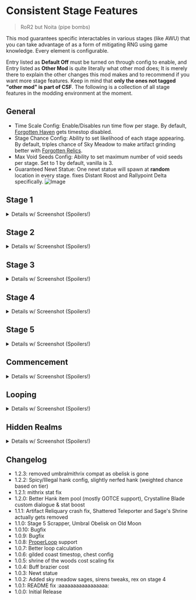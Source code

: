 # Consistent Stage Features
> RoR2 but Noita (pipe bombs)

This mod guarantees specific interactables in various stages (like AWU) that you can take advantage of as a form of mitigating RNG using game knowledge. Every element is configurable.

Entry listed as **Default Off** must be turned on through config to enable, and Entry listed as **Other Mod** is quite literally what other mod does; It is merely there to explain the other changes this mod makes and to recommend if you want more stage features. Keep in mind that **only the ones not tagged "other mod" is part of CSF**. The following is a collection of all stage features in the modding environment at the moment.

## General
- Time Scale Config: Enable/Disables run time flow per stage. By default, [Forgotten Haven](https://thunderstore.io/package/PlasmaCore3/Forgotten_Relics/) gets timestop disabled.
- Stage Chance Config: Ability to set likelihood of each stage appearing. By default, triples chance of Sky Meadow to make artifact grinding better with [Forgotten Relics](https://thunderstore.io/package/PlasmaCore3/Forgotten_Relics/).
- Max Void Seeds Config: Ability to set maximum number of void seeds per stage. Set to 1 by default, vanilla is 3.
- Guaranteed Newt Statue: One newt statue will spawn at **random** location in every stage. fixes Distant Roost and Rallypoint Delta specifically.
![Image](https://media.discordapp.net/attachments/515678914316861451/1078836756390105189/20230225093120_1.jpg)

## Stage 1
<details><summary>Details w/ Screenshot (Spoilers!)</summary>
<p>

- Buff braziers cost twice as much by default.
![Image](https://media.discordapp.net/attachments/515678914316861451/1079082417513574531/20230226014707_1.jpg)
- Guaranteed [Buff Brazier](https://thunderstore.io/package/KomradeSpectre/Aetherium/): At least one Buff Brazier will always spawn in a **random** location. **Buff Braziers will no longer spawn randomly by default.**
![Image](https://media.discordapp.net/attachments/515678914316861451/1078589327090651166/20230224153644_1.jpg)

- **Default Off:** Large Printer in Titanic Plains.
![Image](https://media.discordapp.net/attachments/515678914316861451/1078589326805450792/20230224153614_1.jpg)
![Image](https://media.discordapp.net/attachments/515678914316861451/1078589327308771459/20230224153903_1.jpg)
- **Default Off:** Overgrown Printer in Distant Roost.
![Image](https://media.discordapp.net/attachments/515678914316861451/1078589327539453962/20230224154012_1.jpg)
![Image](https://media.discordapp.net/attachments/515678914316861451/1078589327824654417/20230224154037_1.jpg)
- **Default Off:** Military Printer in Siphoned Forest.
![Image](https://media.discordapp.net/attachments/515678914316861451/1078589328063746108/20230224154108_1.jpg)

</p>
</details>

## Stage 2
<details><summary>Details w/ Screenshot (Spoilers!)</summary>
<p>

- Guaranteed Lunar Bud: At least one Lunar Bud will always spawn in a **fixed** location. Ability to turn off natural spawn is also configurable.
![Image](https://media.discordapp.net/attachments/515678914316861451/1078589328277651539/20230224154345_1.jpg)

- **Default Off:** Pressure plates will stay put in Abandoned Aqueduct.
![Image](https://media.discordapp.net/attachments/515678914316861451/1078589328525103165/20230224154555_1.jpg)
- Destroying N'kuhana's Altar rewards you with a Void Uncommon item
![Image](https://media.discordapp.net/attachments/515678914316861451/1078589328848080956/20230224154752_1.jpg)
- **Other Mod** [KannasQualityofLife](https://thunderstore.io/package/SylmarDev/KannasQualityofLife/): Cleansing Pool spawns at **fixed** location in Aphelian Sanctuary
![Image](https://media.discordapp.net/attachments/515678914316861451/1078589329095540736/20230224155231_1.jpg)
- **Other Mod** [Forgotten Relics](https://thunderstore.io/package/PlasmaCore3/Forgotten_Relics/): Shrine of Tar spawns at **random** location in Dry Basin
![Image](https://media.discordapp.net/attachments/515678914316861451/1078589360468922408/20230224155358_1.jpg)

</p>
</details>

## Stage 3
<details><summary>Details w/ Screenshot (Spoilers!)</summary>
<p>

- Guaranteed Altar of Gold: At least one Altar of Gold will always spawn in a **random** location. Ability to turn off natural spawn is also configurable.
![Image](https://media.discordapp.net/attachments/515678914316861451/1078680198347759686/20230224230949_1.jpg)

- **Other Mod** [BetterDrones](https://thunderstore.io/package/pseudopulse/BetterDrones/): TC-280 Prototype spawns at **fixed** location in Rallypoint Delta.
![Image](https://media.discordapp.net/attachments/515678914316861451/1078589361391673404/20230224163623_1.jpg)
- **Other Mod** [Mystic's Items](https://thunderstore.io/package/TheMysticSword/MysticsItems/): Archaic Mask spawns at **fixed** location in Scorched Acres
![Image](https://media.discordapp.net/attachments/515678914316861451/1078589361622351892/20230224163730_1.jpg)
- Cloaked Chest will spawn at **fixed** location in Sulfur Pools, as well as two Lockboxes (indirect buff to Rusted Key)
![Image](https://media.discordapp.net/attachments/515678914316861451/1078589362163425310/20230224163917_1.jpg)
![Image](https://media.discordapp.net/attachments/515678914316861451/1078589361869832244/20230224163845_1.jpg)
- **Other Mod** [Fogbound Lagoon](https://thunderstore.io/package/JaceDaDorito/FogboundLagoon/): Adds a timed chest.
![Image](https://media.discordapp.net/attachments/515678914316861451/1078589360938680362/20230224163526_1.jpg)
- Interacting with Hank from [Fogbound Lagoon](https://thunderstore.io/package/JaceDaDorito/FogboundLagoon/) results in a random drink.
![Image](https://media.discordapp.net/attachments/515678914316861451/1078589360703807508/20230224163440_1.jpg)

</p>
</details>

## Stage 4
<details><summary>Details w/ Screenshot (Spoilers!)</summary>
<p>

- Guaranteed REX: At least one REX will always spawn in a **fixed** location.
![Image](https://media.discordapp.net/attachments/515678914316861451/1078680032760840283/20230224230507_1.jpg)
- Shrine of the Mountain will spawn at **fixed** location in Siren's Call.
![Image](https://media.discordapp.net/attachments/515678914316861451/1078680032374956042/20230224230337_1.jpg)
- **Other Mod** [Direseeker](https://thunderstore.io/package/EnforcerGang/Direseeker/): Replaces the legendary chest with Direseeker, an AWU-tier boss.
![Image](https://media.discordapp.net/attachments/515678914316861451/1078589362406686790/20230224164000_1.jpg)
- **Other Mod** [Fetch a Friend Quest](https://thunderstore.io/package/RandomlyAwesome/Fetch_a_friend_Quest/): Rescueing REX adds it to your team.
![Image](https://media.discordapp.net/attachments/515678914316861451/1078589393222242384/20230224164140_1.jpg)
- **Other Mod** [Mystic's Items](https://thunderstore.io/package/TheMysticSword/MysticsItems/): Spotter Drone spawns at Sundered Grove.
![Image](https://media.discordapp.net/attachments/515678914316861451/1078589392949608538/20230224164104_1.jpg)

</p>
</details>

## Stage 5
<details><summary>Details w/ Screenshot (Spoilers!)</summary>
<p>

- Guaranteed [Shrine of Repair](https://thunderstore.io/package/viliger/ShrineOfRepair/): At least one Shrine of Repair will always spawn in a **random** location. Ability to turn off natural spawn is also configurable.
![Image](https://media.discordapp.net/attachments/515678914316861451/1078589394002399302/20230224164423_1.jpg)
- **Default Off:** At least one Scrapper will always spawn in a **random** location.
![Image](https://media.discordapp.net/attachments/515678821408571392/1085175022534021130/20230314210922_1.jpg)
- **Default Off:** Sages' Shrine will spawn at **fixed** location in Sky Meadow.
![Image](https://media.discordapp.net/attachments/515678914316861451/1078681754493259837/20230224230556_1.jpg)
- Sages' Shrine will spawn at **fixed** location in [Slumbering Satellite](https://thunderstore.io/package/PlasmaCore3/Forgotten_Relics/). **Sages' Shrines will no longer spawn randomly by default.**
![Image](https://media.discordapp.net/attachments/515678914316861451/1078589394660904980/20230224164601_1.jpg)
- [Crystalline Blade](https://thunderstore.io/package/TheMysticSword/BulwarksHaunt/) will spawn at **fixed** location in [Slumbering Satellite](https://thunderstore.io/package/PlasmaCore3/Forgotten_Relics/).
![Image](https://media.discordapp.net/attachments/515678914316861451/1078589394279206962/20230224164452_1.jpg)

</p>
</details>

## Commencement
<details><summary>Details w/ Screenshot (Spoilers!)</summary>
<p>

- **Other Mod** [Shrine of Repair](https://thunderstore.io/package/viliger/ShrineOfRepair/): Shrine of Repair will spawn at **fixed** location.
![Image](https://media.discordapp.net/attachments/515678914316861451/1078589395055153203/20230224164851_1.jpg)
- **Default Off:** Scrapper will spawn at **fixed** location.
![Image](https://media.discordapp.net/attachments/515678914316861451/1078589395311001631/20230224164858_1.jpg)
- When [Crystalline Blade](https://thunderstore.io/package/TheMysticSword/BulwarksHaunt/) is equipped, Mithrix will be 20% faster (configurable health, damage, attack speed, movement speed, armor) and has custom dialogue. Defeating the buffed Mithrix will reward extra Lunar Coins.
![Image](https://cdn.discordapp.com/attachments/1099179371190824971/1103950065103536178/20230505164253_1.jpg)
</p>
</details>

## Looping
<details><summary>Details w/ Screenshot (Spoilers!)</summary>
<p>

- [Shattered Teleporter](https://thunderstore.io/package/PlasmaCore3/Forgotten_Relics/) will spawn at **random** location in Stage 6.
![Image](https://media.discordapp.net/attachments/515678914316861451/1078589395558486076/20230224165122_1.jpg)
- **Default Off:** Null Portal will spawn after the teleporter in Stage 7.
![Image](https://media.discordapp.net/attachments/515678914316861451/1078589395843682314/20230224165158_1.jpg)
- Void Portal will spawn after the teleporter in Stage 10.
![Image](https://media.discordapp.net/attachments/515678914316861451/1078589428475363329/20230224165240_1.jpg)

</p>
</details>

## Hidden Realms
<details><summary>Details w/ Screenshot (Spoilers!)</summary>
<p>

- Altar of Gold's Base cost is halved and configurable.
![Image](https://media.discordapp.net/attachments/515678914316861451/1078589428706062386/20230224165439_1.jpg)
- Combat and Blood Shrines will spawn at **fixed** position in Gilded Coast.
![Image](https://media.discordapp.net/attachments/515678914316861451/1078589428915765308/20230224165609_1.jpg)
![Image](https://media.discordapp.net/attachments/515678914316861451/1078589429234548747/20230224165751_1.jpg)
- Gilded Coast will spawn 2 less chests. (Default is 4, configurable)
![Image](https://media.discordapp.net/attachments/515678821408571392/1081475170155384862/20230304161548_1.jpg)
- Whenever you purchase a Radio Scanner or deposit a Fuel Cell, Radar Scanner's effect will trigger in [Forgotten Haven](https://thunderstore.io/package/PlasmaCore3/Forgotten_Relics/).
![Image](https://media.discordapp.net/attachments/515678914316861451/1078589429502980107/20230224165949_1.jpg)
- **Other Mod** [KannasQualityofLife](https://thunderstore.io/package/SylmarDev/KannasQualityofLife/): Scrapper will spawn at **fixed** position in Bazaar Between Time.
![Image](https://media.discordapp.net/attachments/515678914316861451/1078589429972746300/20230224170224_1.jpg)
- **Other Mod**  [Shrine of Repair](https://thunderstore.io/package/viliger/ShrineOfRepair/): Shrine of Repair will spawn at **fixed** position in Bazaar Between Time.
![Image](https://media.discordapp.net/attachments/515678914316861451/1078589430463463535/20230224170737_1.jpg)
- **Other Mod**  [Dancer](https://thunderstore.io/package/nayDPz/Dancer/): Rescueing Artificer adds it to your team. 
![Image](https://media.discordapp.net/attachments/515678914316861451/1078589430203428925/20230224170724_1.jpg)
- Shrine of the Woods will spawn at **fixed** position in [A Moment, Haunted](https://thunderstore.io/package/TheMysticSword/BulwarksHaunt/).
![Image](https://media.discordapp.net/attachments/515678914316861451/1078589429746237450/20230224170025_1.jpg)
- Void Fields will no longer contain any loot.
![Image](https://media.discordapp.net/attachments/515678914316861451/1078589430698356756/20230224170800_1.jpg)

</p>
</details>

## Changelog
- 1.2.3: removed umbralmithrix compat as obelisk is gone
- 1.2.2: Spicy/Illegal hank config, slightly nerfed hank (weighted chance based on tier)
- 1.2.1: mithrix stat fix
- 1.2.0: Better Hank item pool (mostly GOTCE support), Crystalline Blade custom dialogue & stat boost
- 1.1.1: Artifact Reliquary crash fix, Shattered Teleporter and Sage's Shrine actually gets removed
- 1.1.0: Stage 5 Scrapper, Umbral Obelisk on Old Moon
- 1.0.10: Bugfix
- 1.0.9: Bugfix
- 1.0.8: [ProperLoop](https://thunderstore.io/package/prodzpod/ProperLoop/) support
- 1.0.7: Better loop calculation
- 1.0.6: gilded coast timestop, chest config
- 1.0.5: shrine of the woods cost scaling fix
- 1.0.4: Buff brazier cost
- 1.0.3: Newt statue
- 1.0.2: Added sky meadow sages, sirens tweaks, rex on stage 4
- 1.0.1: README fix :aaaaaaaaaaaaaaaaa:
- 1.0.0: Initial Release